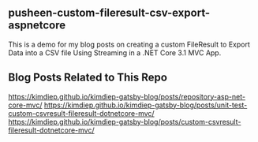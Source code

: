 ## pusheen-custom-fileresult-csv-export-aspnetcore

This is a demo for my blog posts on creating a custom FileResult to Export Data into a CSV file Using Streaming in a .NET Core 3.1 MVC App.

## Blog Posts Related to This Repo

https://kimdiep.github.io/kimdiep-gatsby-blog/posts/repository-asp-net-core-mvc/
https://kimdiep.github.io/kimdiep-gatsby-blog/posts/unit-test-custom-csvresult-fileresult-dotnetcore-mvc/
https://kimdiep.github.io/kimdiep-gatsby-blog/posts/custom-csvresult-fileresult-dotnetcore-mvc/
